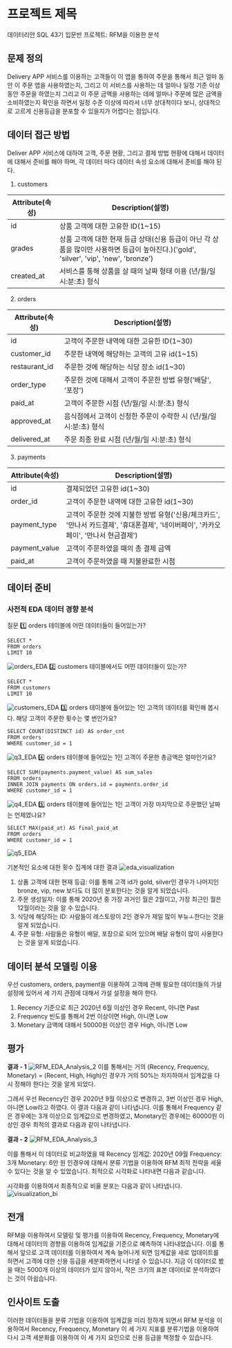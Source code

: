 # 프로젝트 제목
데이터리안 SQL 43기 입문반 프로젝트: RFM을 이용한 분석

## 문제 정의
Delivery APP 서비스를 이용하는 고객들이 이 앱을 통하여 주문을 통해서 최근 얼마 동안 이 주문 앱을 사용하였는지, 그리고 이 서비스를 사용하는 데 얼마나 일정 기준 이상동안 주문을 하였는지 그리고 이 주문 금액을 사용하는 데에 얼마나 주문에 많은 금액을 소비하였는지 확인을 하면서 일정 수준 이상에 따라서 너무 상대적이다 보니, 상대적으로 고르게 신용등급을 분포할 수 있을지가 어렵다는 점입니다.

## 데이터 접근 방법
Deliver APP 서비스에 대하여 고객, 주문 현황, 그리고 결제 방법 현황에 대해서 데이터에 대해서 준비를 해야 하며, 각 데이터 마다 데이터 속성 요소에 대해서 준비를 해야 된다.

1. customers

|Attribute(속성)|Description(설명)|
|---------------|-----------------|
|id|상품 고객에 대한 고유한 ID(1~15)|
|grades|상품 고객에 대한 현재 등급 상태(신용 등급이 아닌 각 상품을 많이만 사용하면 등급이 높아진다.)('gold', 'silver', 'vip', 'new', 'bronze')|
|created_at|서비스를 통해 상품을 살 때의 날짜 형태 이용 (년/월/일 시:분:초) 형식|
2. orders

|Attribute(속성)|Description(설명)|
|---------------|-----------------|
|id|고객이 주문한 내역에 대한 고유한 ID(1~30)|
|customer_id|주문한 내역에 해당하는 고객의 고유 id(1~15)|
|restaurant_id|주문한 것에 해당하는 식당 장소 id(1~30)|
|order_type|주문한 것에 대해서 고객이 주문한 방법 유형('배달', '포장')|
|paid_at|고객이 주문한 시점 (년/월/일 시:분:초) 형식|
|approved_at|음식점에서 고객이 신청한 주문이 수락한 시 (년/월/일 시:분:초) 형식|
|delivered_at|주문 최종 완료 시점 (년/월/일 시:분:초) 형식|

3. payments

|Attribute(속성)|Description(설명)|
|---------------|-----------------|
|id|결제되었던 고유한 id(1~30)|
|order_id|고객이 주문한 내역에 대한 고유한 id(1~30)|
|payment_type|고객이 주문한 것에 지불한 방법 유형('신용/체크카드', '만나서 카드결제', '휴대폰결제', '네이버페이', '카카오페이', '만나서 현금결제')|
|payment_value|고객이 주문하였을 때의 총 결제 금액|
|paid_at|고객이 주문하였을 때 지불완료한 시점|

## 데이터 준비

### 사전적 EDA 데이터 경향 분석
질문
:one: orders 테이블에 어떤 데이터들이 들어있는가?
```
SELECT *
FROM orders
LIMIT 10
```
![orders_EDA](https://github.com/H-Software224/datarian_sql_beginner_project/blob/main/images/orders_10.png)
:two: customers 테이블에서도 어떤 데이터들이 있는가?
```
SELECT *
FROM customers
LIMIT 10
```
![customers_EDA](https://github.com/H-Software224/datarian_sql_beginner_project/blob/main/images/customers_10.png)
:three: orders 테이블에 들어있는 1인 고객의 데이터를 확인해 봅시다.  해당 고객이 주문한 횟수는 몇 번인가요?
```
SELECT COUNT(DISTINCT id) AS order_cnt
FROM orders
WHERE customer_id = 1
```
![q3_EDA](https://github.com/H-Software224/datarian_sql_beginner_project/blob/main/images/q3_eda.png)
:four: orders 테이블에 들어있는 1인 고객이 주문한 총금액은 얼마인가요?
```
SELECT SUM(payments.payment_value) AS sum_sales
FROM orders
INNER JOIN payments ON orders.id = payments.order_id
WHERE customer_id = 1
```
![q4_EDA](https://github.com/H-Software224/datarian_sql_beginner_project/blob/main/images/q4_eda.png)
:five: orders 테이블에 들어있는 1인 고객이 가장 마지막으로 주문했던 날짜는 언제였나요?
```
SELECT MAX(paid_at) AS final_paid_at
FROM orders
WHERE customer_id = 1
```
![q5_EDA](https://github.com/H-Software224/datarian_sql_beginner_project/blob/main/images/q5_eda.png)

기본적인 요소에 대한 횟수 집계에 대한 결과
![eda_visualization](https://github.com/H-Software224/datarian_sql_beginner_project/blob/main/images/eda_result_1.png)
1. 상품 고객에 대한 현재 등급: 이를 통해 고객 id가 gold, silver인 경우가 나머지인 bronze, vip, new 보다도 더 많이 분포한다는 것을 알게 되었습니다. <br>
2. 주문 생성일자: 이를 통해 2020년 중 가장 과거인 월은 2월이고, 가장 최근인 월은 12월이라는 것을 알 수 있습니다.
3. 식당에 해당하는 ID: 사람들이 레스토랑이 2인 경우가 제일 많이 부뉴ㅗ한다는 것을 알게 되었습니다.
4. 주문 유형: 사람들은 유형이 배달, 포장으로 되어 있으며 배달 유형이 많이 사용한다는 것을 알게 되었습니다.

## 데이터 분석 모델링 이용
우선 customers, orders, payment을 이용하여 고객에 관해 필요한 데이터들의 
가설 설정에 있어서 세 가지 관점에 대해서 가설 설정을 해야 한다.
1. Recency
기준으로 최근 2020년 6월 이상인 경우 Recent, 아니면 Past
2. Frequency
빈도를 통해서 2번 이상이면 High, 아니면 Low
3. Monetary
금액에 대해서 50000원 이상인 경우 High, 아니면 Low

## 평가
**결과 - 1**
![RFM_EDA_Analysis_2](https://github.com/H-Software224/datarian_sql_beginner_project/blob/main/images/rfm_result_2.png)
이를 통해서는 거의 (Recency, Frequency, Monetary) = (Recent, High, High)인 경우가 거의 50%는 차지하여서 임계값을 다시 정해야 한다는 것을 알게 되었다.

그래서 우선 Recency인 경우 2020년 9월 이상으로 변경하고, 3번 이상인 경우 High, 아니면 Low라고 하였다. 이 결과 다음과 같이 나타냅니다.
이를 통해서 Frequency 같은 경우에는 3개 이상으로 임계값으로 변경하였고, Monetary인 경우에는 60000원 이상인 경우 최적의 결과로 다음과 같이 나타냅니다.

**결과 - 2**
![RFM_EDA_Analysis_3](https://github.com/H-Software224/datarian_sql_beginner_project/blob/main/images/rfm_result_3.png)

이를 통해서 이 데이터로 비교하였을 때 Recency 임계값: 2020년 09월 Frequency: 3개 Monetary: 6만 원 인경우에 대해서 분류 기법을 이용하여 RFM 최적 전략을 세울 수 있다는 것을 알 수 있었습니다.
최적으로 시각화로 나타내면 다음과 같습니다.

시각화를 이용하여서 최종적으로 비율 분포는 다음과 같이 나타냅니다.
![visualization_bi](https://github.com/H-Software224/datarian_sql_beginner_project/blob/main/images/rfm_visualization.png)

## 전개
RFM을 이용하여서 모델링 및 평가를 이용하여 Recency, Frequency, Monetary에 대해서 데이터의 경향을 이용하여 임계값을 기준으로 예측하여 나타내었습니다. 이를 통해서 앞으로 고객 데이터를 이용하여서 계속 늘어나게 되면 임계값을 새로 업데이트를 하면서 고객에 대한 신용 등급을 세분화하면서 나타낼 수 있습니다. 지금 이 데이터로 봤을 때는 5000개 이상의 데이터가 있지 않아서, 작은 크기의 표본 데이터로 분석하였다는 것이 아쉽습니다.

## 인사이트 도출
이러한 데이터들을 분류 기법을 이용하여 임계값을 미리 정하게 되면서 RFM 분석을 이용하여서 Recency, Frequency, Monetary 이 세  가지 지표를 분류기법을 이용하여 다시 고객 세분화를 이용하여 이 세 가지 요인으로 신용 등급을 책정할 수 있습니다.
